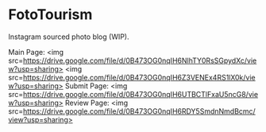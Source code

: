 # FotoTourism
Instagram sourced photo blog (WIP).

Main Page: 
<img src=https://drive.google.com/file/d/0B473OG0nqIH6NlhTY0RsSGpydXc/view?usp=sharing>
<img src=https://drive.google.com/file/d/0B473OG0nqIH6Z3VENEx4RS1lX0k/view?usp=sharing>
Submit Page:
<img src=https://drive.google.com/file/d/0B473OG0nqIH6UTBCTlFxaU5ncG8/view?usp=sharing>
Review Page:
<img src=https://drive.google.com/file/d/0B473OG0nqIH6RDY5SmdnNmdBcmc/view?usp=sharing>
